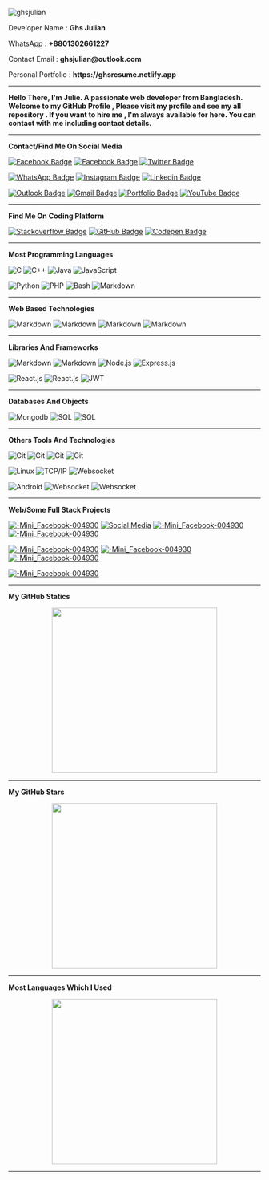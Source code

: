 
<p><img src="https://komarev.com/ghpvc/?username=ghsjulian&label=Profile%20views&color=0e75b6&style=flat" alt="ghsjulian" /></p>
<p>Developer Name : <strong>Ghs Julian</strong></p>
<p>WhatsApp : <strong>+8801302661227</strong></strong>
<p>Contact Email  : <strong>ghsjulian@outlook.com</strong></p>
<p>Personal Portfolio : <strong>https://ghsresume.netlify.app</strong></p>

---

**Hello There, I'm Julie. A passionate web developer from Bangladesh. Welcome to my GitHub Profile , Please visit my profile and see my all repository . If you want to hire me , I'm always available for here. You can contact with me including contact details.**

---

**Contact/Find Me On Social Media**


[![Facebook Badge](https://img.shields.io/badge/Facebook-036be4?style=flat-circle&logo=Facebook&logoColor=white&link=https://www.facebook.com/ghs.julian.85)](https://www.facebook.com/ghs.julian.85)
[![Facebook Badge](https://img.shields.io/badge/Messenger-00B2FF?style=flat&logo=messenger&logoColor=white&link=https://www.facebook.com/ghs.julian.85)](https://www.facebook.com/ghs.julian.85)
[![Twitter Badge](https://img.shields.io/badge/Twitter-00B2FF?style=flat&logo=x&logoColor=white&link=https://twitter.com/GhsJulian)](https://www.facebook.com/ghs.julian.85)

[![WhatsApp Badge](https://img.shields.io/badge/WhatsApp-25D366?style=flat&logo=whatsapp&logoColor=white&link=)](https://twitter.com/GhsJulian)
[![Instagram Badge](https://img.shields.io/badge/-Ghs_Julian-purple?style=flat&logo=instagram&logoColor=white&link=https://instagram.com/ghs.julian.85/)](https://instagram.com/ghs.julian.85)
[![Linkedin Badge](https://img.shields.io/badge/-Ghs_Julian-blue?style=flat-square&logo=Linkedin&logoColor=white&link=https://www.linkedin.com/in/anushkaverma/)]([https://www.linkedin.com/in/gobindo-bhor/](https://www.linkedin.com/in/gobindo-bhor/))

[![Outlook Badge](https://img.shields.io/badge/Outlook-0078D4?style=flat&logo=microsoft-outlook&logoColor=white&link=https://ghsjulian@outlook.com)](https://ghsjulian@outlook.com)
[![Gmail Badge](https://img.shields.io/badge/Gmail-EA4335?style=flat&logo=gmail&logoColor=white&link=https://instagram.com/ghs.julian.85/)](https://ghsjulian@gmail.com)
[![Portfolio Badge](https://img.shields.io/badge/Portfolio-007486?style=flat&logo=About.me&logoColor=white&link=https://ghsresume.netlify.app)](https://ghsresume.netlify.app)
[![YouTube Badge](https://img.shields.io/badge/YouTube-FF0000?style=flat&logo=youtube&logoColor=white&link=https://ghsresume.netlify.app)](https://ghsresume.netlify.app)


---

**Find Me On Coding Platform**

[![Stackoverflow Badge](https://img.shields.io/badge/Stack_Overflow-F58025?style=flat&logo=stack-overflow&logoColor=white&link=https://ghsresume.netlify.app)](https://ghsresume.netlify.app)
[![GitHub Badge](https://img.shields.io/badge/GitHub-02654d?style=flat&logo=github&logoColor=white&link=https://ghsresume.netlify.app)](https://ghsresume.netlify.app)
[![Codepen Badge](https://img.shields.io/badge/Codepen-00bd13?style=flat&logo=codepen&logoColor=white&link=https://ghsresume.netlify.app)](https://ghsresume.netlify.app)



---

**Most Programming Languages**

![C](https://img.shields.io/badge/-C-0082ea?style=flat&logo=C)
![C++](https://img.shields.io/badge/-C++-00bbbb?style=flat&logo=C%2B%2B&logoColor=00599C)
![Java](https://img.shields.io/badge/Java-ED8B00?style=flat&logo=openjdk&logoColor=white)
![JavaScript](https://img.shields.io/badge/-JavaScript-007474?style=flat&logo=javascript)

![Python](https://img.shields.io/badge/-Python-00315d?style=flat&logo=python)
![PHP](https://img.shields.io/badge/-PHP-140035?style=flat&logo=php)
![Bash](https://img.shields.io/badge/Shell_Script-003a87?style=flat&logo=gnu-bash&logoColor=white)
![Markdown](https://img.shields.io/badge/Markdown-003b1b?style=flat&logo=markdown&logoColor=white)


---

**Web Based Technologies**

![Markdown](https://img.shields.io/badge/HTML5-e34c26?style=flat&logo=html5&logoColor=white)
![Markdown](https://img.shields.io/badge/CSS3-1572B6?style=flat&logo=css3&logoColor=white)
![Markdown](https://img.shields.io/badge/Bootstrap-7952B3?style=flat&logo=bootstrap&logoColor=white)
![Markdown](https://img.shields.io/badge/Vanila.js-323330?style=flat&logo=javascript&logoColor=F7DF1E)


--- 

**Libraries And Frameworks**

![Markdown](https://img.shields.io/badge/Bootstrap-007087?style=flat&logo=bootstrap&logoColor=white)
![Markdown](https://img.shields.io/badge/jQuery-0769AD?style=flat&logo=jquery&logoColor=white)
![Node.js](https://img.shields.io/badge/-Node.js-073834?style=flat&logo=node.js&logoColor=339933)
![Express.js](https://img.shields.io/badge/-Express.js-002562?style=flat&logo=express&logoColor=339933)

![React.js](https://img.shields.io/badge/-React.js-00262d?style=flat&logo=react&logoColor=339933)
![React.js](https://img.shields.io/badge/Flask-004200?style=flat&logo=flask&logoColor=white)
![JWT](https://img.shields.io/badge/JWT-f20258?style=flat&logo=jwt&logoColor=white)



---

**Databases And Objects**

![Mongodb](https://img.shields.io/badge/MongoDB-47A248?style=flat&logo=mongodb&logoColor=white)
![SQL](https://img.shields.io/badge/-MySQL-18036d?style=flat&logo=MySQL)
![SQL](https://img.shields.io/badge/-JSON-0086d4?style=flat&logo=json)

---

**Others Tools And Technologies**

![Git](https://img.shields.io/badge/-Git-485200?style=flat&logo=git&logoColor=F05032)
![Git](https://img.shields.io/badge/-VSCode-006b99?style=flat&logo=vscode&logoColor=F05032)
![Git](https://img.shields.io/badge/-Termux-005247?style=flat&logo=terminal&logoColor=F05032)
![Git](https://img.shields.io/badge/-Terminalogy-005247?style=flat&logo=window&logoColor=F05032)

![Linux](https://img.shields.io/badge/-Linux-7f6200?style=flat&logo=linux&logoColor=FCC624)
![TCP/IP](https://img.shields.io/badge/-TCP/IP-244300?style=flat&logo=cisco&logoColor=white)
![Websocket](https://img.shields.io/badge/-Socket-9f0098?style=flat&logo=ws&logoColor=white)

![Android](https://img.shields.io/badge/Android-34A853?style=flat&logo=android&logoColor=white)
![Websocket](https://img.shields.io/badge/Windows-0078D6?style=flat&logo=windows&logoColor=white)
![Websocket](https://img.shields.io/badge/Netlify-00C7B7?style=flat&logo=netlify&logoColor=white)

---

**Web/Some Full Stack Projects**

[![-Mini_Facebook-004930](https://img.shields.io/badge/-Mini_Facebook-004930?style=flat)](https://github.com/adamalston/v2)
[![Social Media](https://img.shields.io/badge/-Social_Media-0042ab?style=flat)](https://github.com/adamalston/v2)
[![-Mini_Facebook-004930](https://img.shields.io/badge/-Talk_Tuie-00551a?style=flat)](https://github.com/adamalston/v2)
[![-Mini_Facebook-004930](https://img.shields.io/badge/-Bakdif_Agency-864800?style=flat)](https://github.com/adamalston/v2)

[![-Mini_Facebook-004930](https://img.shields.io/badge/-Elviano_Developer-007d86?style=flat)](https://github.com/adamalston/v2)
[![-Mini_Facebook-004930](https://img.shields.io/badge/-Gemini_AI-f05104?style=flat)](https://github.com/adamalston/v2)
[![-Mini_Facebook-004930](https://img.shields.io/badge/-Facebook_Automation-046e13?style=flat)](https://github.com/adamalston/v2)

[![-Mini_Facebook-004930](https://img.shields.io/badge/-See_More...-0018d9?style=flat)](https://github.com/adamalston/v2)

---

**My GitHub Statics**

<p align="center">
<img  src="https://github-readme-stats.vercel.app/api/top-langs/?username=Ghsjulian&hide_title=true&layout=compact&bg_color=0,73FA79,73FDFF,7A81FF&theme=graywhite" width="330">
</p>

---

**My GitHub Stars**

<p align="center">
  <img src="https://github-readme-stats.vercel.app/api?username=Ghsjulian&hide=stars&show_icons=true&theme=dracula&line_height=32" width="330">
</p>

---

**Most Languages Which I Used**

<p align="center">
  <img src="https://github-readme-stats.vercel.app/api/top-langs/?username=Ghsjulian&count_private=true&theme=dracula&line_width=100%" width="330">

</p>

---
